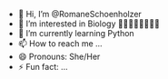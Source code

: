 - 👋 Hi, I’m @RomaneSchoenholzer
- 👀 I’m interested in Biology 🌱🧬🔬🌿🧫🧪🦠🧬
- 🌱 I’m currently learning Python
- 📫 How to reach me ...
- 😄 Pronouns: She/Her
- ⚡ Fun fact: ...

<!---
RomaneSchoenholzer/RomaneSchoenholzer is a ✨ special ✨ repository because its `README.md` (this file) appears on your GitHub profile.
You can click the Preview link to take a look at your changes.
--->
